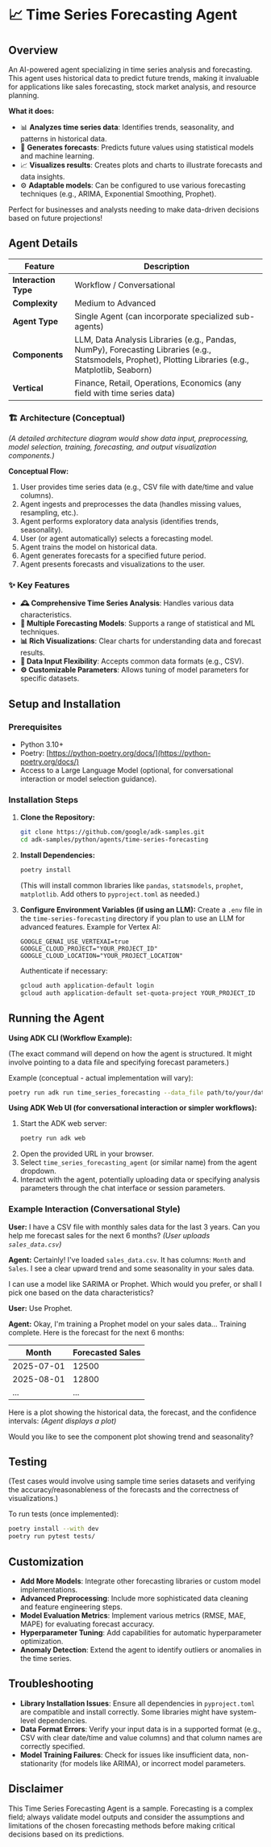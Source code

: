# 📈 Time Series Forecasting Agent

## Overview

An AI-powered agent specializing in time series analysis and forecasting. This agent uses historical data to predict future trends, making it invaluable for applications like sales forecasting, stock market analysis, and resource planning.

**What it does:**
- 📊 **Analyzes time series data**: Identifies trends, seasonality, and patterns in historical data.
- 🔮 **Generates forecasts**: Predicts future values using statistical models and machine learning.
- 📈 **Visualizes results**: Creates plots and charts to illustrate forecasts and data insights.
- ⚙️ **Adaptable models**: Can be configured to use various forecasting techniques (e.g., ARIMA, Exponential Smoothing, Prophet).

Perfect for businesses and analysts needing to make data-driven decisions based on future projections!

## Agent Details

| Feature | Description |
| --- | --- |
| **Interaction Type** | Workflow / Conversational |
| **Complexity** | Medium to Advanced |
| **Agent Type** | Single Agent (can incorporate specialized sub-agents) |
| **Components** | LLM, Data Analysis Libraries (e.g., Pandas, NumPy), Forecasting Libraries (e.g., Statsmodels, Prophet), Plotting Libraries (e.g., Matplotlib, Seaborn) |
| **Vertical** | Finance, Retail, Operations, Economics (any field with time series data) |

### 🏗️ Architecture (Conceptual)

*(A detailed architecture diagram would show data input, preprocessing, model selection, training, forecasting, and output visualization components.)*

**Conceptual Flow:**
1.  User provides time series data (e.g., CSV file with date/time and value columns).
2.  Agent ingests and preprocesses the data (handles missing values, resampling, etc.).
3.  Agent performs exploratory data analysis (identifies trends, seasonality).
4.  User (or agent automatically) selects a forecasting model.
5.  Agent trains the model on historical data.
6.  Agent generates forecasts for a specified future period.
7.  Agent presents forecasts and visualizations to the user.

### ✨ Key Features

- **🕰️ Comprehensive Time Series Analysis**: Handles various data characteristics.
- **🤖 Multiple Forecasting Models**: Supports a range of statistical and ML techniques.
- **📊 Rich Visualizations**: Clear charts for understanding data and forecast results.
- **💾 Data Input Flexibility**: Accepts common data formats (e.g., CSV).
- **⚙️ Customizable Parameters**: Allows tuning of model parameters for specific datasets.

## Setup and Installation

### Prerequisites

*   Python 3.10+
*   Poetry: [https://python-poetry.org/docs/](https://python-poetry.org/docs/)
*   Access to a Large Language Model (optional, for conversational interaction or model selection guidance).

### Installation Steps

1.  **Clone the Repository:**
    ```bash
    git clone https://github.com/google/adk-samples.git
    cd adk-samples/python/agents/time-series-forecasting
    ```

2.  **Install Dependencies:**
    ```bash
    poetry install
    ```
    (This will install common libraries like `pandas`, `statsmodels`, `prophet`, `matplotlib`. Add others to `pyproject.toml` as needed.)

3.  **Configure Environment Variables (if using an LLM):**
    Create a `.env` file in the `time-series-forecasting` directory if you plan to use an LLM for advanced features.
    Example for Vertex AI:
    ```env
    GOOGLE_GENAI_USE_VERTEXAI=true
    GOOGLE_CLOUD_PROJECT="YOUR_PROJECT_ID"
    GOOGLE_CLOUD_LOCATION="YOUR_PROJECT_LOCATION"
    ```
    Authenticate if necessary:
    ```bash
    gcloud auth application-default login
    gcloud auth application-default set-quota-project YOUR_PROJECT_ID
    ```

## Running the Agent

**Using ADK CLI (Workflow Example):**

(The exact command will depend on how the agent is structured. It might involve pointing to a data file and specifying forecast parameters.)

Example (conceptual - actual implementation will vary):
```bash
poetry run adk run time_series_forecasting --data_file path/to/your/data.csv --date_column Date --value_column Sales --forecast_periods 12 --model ARIMA
```

**Using ADK Web UI (for conversational interaction or simpler workflows):**

1.  Start the ADK web server:
    ```bash
    poetry run adk web
    ```
2.  Open the provided URL in your browser.
3.  Select `time_series_forecasting_agent` (or similar name) from the agent dropdown.
4.  Interact with the agent, potentially uploading data or specifying analysis parameters through the chat interface or session parameters.

### Example Interaction (Conversational Style)

**User:** I have a CSV file with monthly sales data for the last 3 years. Can you help me forecast sales for the next 6 months?
*(User uploads `sales_data.csv`)*

**Agent:** Certainly! I've loaded `sales_data.csv`. It has columns: `Month` and `Sales`.
I see a clear upward trend and some seasonality in your sales data.

I can use a model like SARIMA or Prophet. Which would you prefer, or shall I pick one based on the data characteristics?

**User:** Use Prophet.

**Agent:** Okay, I'm training a Prophet model on your sales data...
Training complete. Here is the forecast for the next 6 months:

| Month      | Forecasted Sales |
|------------|------------------|
| 2025-07-01 | 12500            |
| 2025-08-01 | 12800            |
| ...        | ...              |

Here is a plot showing the historical data, the forecast, and the confidence intervals:
*(Agent displays a plot)*

Would you like to see the component plot showing trend and seasonality?

## Testing

(Test cases would involve using sample time series datasets and verifying the accuracy/reasonableness of the forecasts and the correctness of visualizations.)

To run tests (once implemented):
```bash
poetry install --with dev
poetry run pytest tests/
```

## Customization

*   **Add More Models**: Integrate other forecasting libraries or custom model implementations.
*   **Advanced Preprocessing**: Include more sophisticated data cleaning and feature engineering steps.
*   **Model Evaluation Metrics**: Implement various metrics (RMSE, MAE, MAPE) for evaluating forecast accuracy.
*   **Hyperparameter Tuning**: Add capabilities for automatic hyperparameter optimization.
*   **Anomaly Detection**: Extend the agent to identify outliers or anomalies in the time series.

## Troubleshooting

*   **Library Installation Issues**: Ensure all dependencies in `pyproject.toml` are compatible and install correctly. Some libraries might have system-level dependencies.
*   **Data Format Errors**: Verify your input data is in a supported format (e.g., CSV with clear date/time and value columns) and that column names are correctly specified.
*   **Model Training Failures**: Check for issues like insufficient data, non-stationarity (for models like ARIMA), or incorrect model parameters.

## Disclaimer

This Time Series Forecasting Agent is a sample. Forecasting is a complex field; always validate model outputs and consider the assumptions and limitations of the chosen forecasting methods before making critical decisions based on its predictions.
